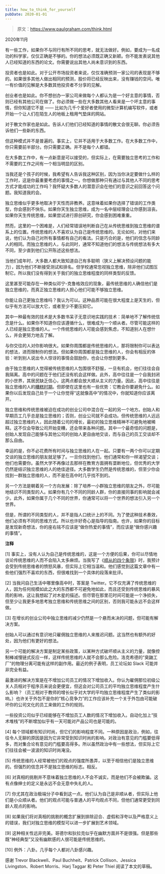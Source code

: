 ```yaml
---
title: how_to_think_for_yourself
pubDate: 2020-01-01
---
```


> 原文：https://www.paulgraham.com/think.html 

            
2020年11月  

有一些工作，如果你不与同行有所不同的思考，就无法做好。例如，要成为一名成功的科学家，仅仅正确是不够的。你的想法必须既正确又新颖。你不能发表说其他人已经知道的东西的论文。你需要说出其他人尚未意识到的东西。  

投资者也是如此。对于公开市场投资者来说，仅仅准确预测一家公司的表现是不够的。如果很多其他人做出相同的预测，股价将已经反映出来，没有赚钱的空间。唯一有价值的见解是大多数其他投资者不分享的见解。  

创业者也是如此。你不想创办一家公司来做每个人都认为是一个好主意的事情，否则已经有其他公司在做了。你必须做一些在大多数其他人看来是一个坏主意的事情，但你知道它不是 —— 比如为几千个爱好者使用的微型计算机编写软件，或者开始一个让人们在陌生人的地板上租用气垫床的网站。  

对于散文作家也是如此。告诉人们他们已经知道的事情的散文会很无聊。你必须告诉他们一些新的东西。  

但这种模式并不是普遍的。事实上，它并不适用于大多数工作。在大多数工作中，你只需要前半部分。你只需要正确。并不是每个人都错。  

在大多数工作中，有一点新意是可以接受的，但实际上，在需要独立思考的工作和不需要的工作之间有一个相当明显的区别。  

当我还是个孩子的时候，我希望有人告诉我这种区别，因为当你决定要做什么样的工作时，这是你最重要考虑的事情之一。你想做那种只有通过与其他人不同的思考方式才能成功的工作吗？我怀疑大多数人的潜意识会在他们的意识之前回答这个问题。我知道我的会。  

独立思维似乎更多地取决于天性而非教养。这意味着如果你选择了错误的工作类型，你会感到不快乐。如果你天生独立思维，成为一名中层经理会让你感到沮丧。如果你天生传统思维，如果尝试进行原创研究，你会感到困难重重。  

然而，这里的一个困难是，人们经常错误地判断自己在从传统思维到独立思维的谱系上的位置。传统思维的人不喜欢认为自己是传统思维的。无论如何，对他们来说，他们认为自己对所有事情都有自己的看法。只是巧合的是，他们的信念与同龄人的相同。而独立思维的人，与此同时，通常不知道他们的想法与传统想法有多大不同，至少直到他们公开陈述这些想法。  

当他们成年时，大多数人都大致知道自己有多聪明（狭义上解决预设问题的能力），因为他们不断接受测试和排名。但学校通常忽视独立思维，除非他们试图压制它。所以我们没有得到关于我们的独立思维程度的同样类型的反馈。  

这里甚至可能存在一种类似邓宁-克鲁格效应的现象，最传统思维的人确信他们是独立思维的，而真正独立思维的人担心他们可能不够独立思维。  

你能让自己更独立思维吗？我认为可以。这种品质可能在很大程度上是天生的，但似乎有方法可以放大它，或者至少不要压抑它。  

其中一种最有效的技术是大多数书呆子无意识地实践的技术：简单地不了解传统信念是什么。如果你不知道你应该遵循什么，很难成为一个顺从者。尽管可能这样的人已经是独立思维的人。一个传统思维的人可能会感到焦虑，不知道别人在想什么，并会更努力地去了解。  

与你交往的人对你影响很大。如果你周围都是传统思维的人，那将限制你可以表达的想法，进而限制你的想法。但如果你周围都是独立思维的人，你会有相反的体验：听到别人说出令人惊讶的事情会鼓励你，也会让你想到更多。  

由于独立思维的人觉得被传统思维的人包围很不舒服，一旦有机会，他们往往会自我隔离。高中的问题在于他们还没有机会这样做。此外，高中往往是一个自我封闭的小世界，其居民缺乏信心，这两点都会放大顺从主义的力量。因此，高中往往是独立思维的人的[糟糕时期](nerds.html)。但即使在这里也有一些优势：它教会你要避免什么。如果你以后发现自己处于一个让你觉得“这就像高中”的情况中，你就知道你应该离开。  

独立思维和传统思维被迫在成功的创业公司中混合在一起的另一个地方。创始人和早期员工几乎总是独立思维的；否则，创业公司就不会成功。但传统思维的人远远超过独立思维的人，因此随着公司的增长，最初的独立思维精神不可避免地被稀释。这不仅会导致公司开始变糟，还会带来各种问题。其中一个最奇怪的问题是，创始人发现自己能够与其他公司的创始人更自由地交谈，而与自己的员工交谈却不那么自由。  

幸运的是，你不必花费所有时间与独立思维的人在一起。只要有一两个你可以定期交谈的独立思维的朋友就足够了。一旦你找到他们，他们通常和你一样渴望交谈；他们也需要你。虽然大学不再像过去那样在教育方面拥有垄断地位，但优秀的大学仍然是结识独立思维的人的绝佳途径。大多数学生仍然是传统思维的，但至少你会找到一群独立思维的人，而不是在高中时几乎找不到的。  

另一个方法是朝着另一个方向发展：除了培养一小群独立思维的朋友之外，尽可能地结识不同类型的人。如果你有几个不同的同龄人群，你的直接同事的影响就会减少。此外，如果你属于几个不同的世界，你通常可以将一个世界的想法引入另一个世界。  

但是，所谓的不同类型的人，并不是指人口统计上的不同。为了使这种技术奏效，他们必须有不同的思维方式。所以也许好奇心是指导的指南。也许，如果你的目标是发现新奇想法，你的座右铭不应该是“做你热爱的事情”，而应该是“做你感兴趣的事情”。  

**注释**  

<a name=how_to_think_for_yourself_note1>[1]</a> 事实上，没有人认为自己是传统思维的，这是一个方便的后果，你可以尽情地谈论传统思维的人而不会陷入太多麻烦。当我写了《[顺从的四个象限](conformism.html)》时，我预计会受到传统思维者的愤怒风暴，但实际上它相当温和。他们感觉到这篇文章中有一些他们强烈不喜欢的东西，但很难找到一个具体的段落来批评。  

<a name=how_to_think_for_yourself_note2>[2]</a> 当我问自己生活中哪里像高中时，答案是 Twitter。它不仅充满了传统思维的人，因为任何规模如此之大的东西都不可避免地如此，而且还受到传统思维的暴风雨的影响，这让我想起了对木星的描述。但尽管在那里花时间可能是一个净损失，但至少让我更多地思考独立思维和传统思维之间的区别，否则我可能永远不会这样做。  

<a name=how_to_think_for_yourself_note3>[3]</a> 在增长的创业公司中独立思维的减少仍然是一个悬而未决的问题，但可能有解决方案。  

创始人可以通过有意识地只雇佣独立思维的人来推迟问题。这当然也有额外的好处，因为他们有更好的想法。  

另一个可能的解决方案是制定某些政策，以某种方式破坏顺从主义的力量，就像控制棒减慢链式反应一样，这样传统思维的人就不会那么危险。洛克希德的“臭鼬工厂”的物理分离可能有这样的副作用。最近的例子表明，员工论坛如 Slack 可能并非完全有益。  

最激进的解决方案是在不增加公司员工的情况下增加收入。你认为雇佣那位初级公关人员相对于程序员来说会更便宜，但这会对公司员工的平均独立思维程度产生什么影响？（员工相对于教师的增长似乎对大学的平均独立思维程度产生了类似的影响。）也许关于外包不是你的“核心竞争力”的工作应该补充一个关于外包由可能破坏你的公司文化的员工来做的工作的规则。  

一些投资公司似乎已经能够在不增加员工人数的情况下增加收入。自动化加上“技术堆栈”的不断增加似乎有一天可能对产品公司也是可能的。  

<a name=how_to_think_for_yourself_note4>[4]</a> 每个领域都有知识时尚，但它们的影响程度不同。一种原因是政治，例如，往往令人无聊的原因是因为它非常受到知识时尚的影响。对政治有意见的门槛要低得多，而对集合论有意见的门槛要高得多。所以虽然政治中有一些想法，但实际上它们往往会被一波波的知识时尚淹没。  

<a name=how_to_think_for_yourself_note5>[5]</a> 传统思维的人经常被他们的观点的强度所愚弄，以至于相信他们是独立思维的。但强烈的信念并不是独立思维的标志。相反。  

<a name=how_to_think_for_yourself_note6>[6]</a> 对真相的挑剔并不意味着独立思维的人不会不诚实，而是他们不会被欺骗。这有点像绅士的定义是永远不会无意中失礼的人。  

<a name=how_to_think_for_yourself_note7>[7]</a> 你尤其在政治极端分子中看到这一点。他们认为自己是非顺从者，但实际上他们是小众顺从者。他们的观点可能与普通人的平均观点不同，但他们通常更受到同龄人观点的影响。  

<a name=how_to_think_for_yourself_note8>[8]</a> 如果我们将对真相的挑剔的概念扩展到排除迎合、虚假和浮夸以及严格意义上的错误，我们对独立思维的模型可以进一步扩展到艺术领域。  

<a name=how_to_think_for_yourself_note9>[9]</a> 这种相关性远非完美。哥德尔和狄拉克似乎在幽默方面并不是很强。但是那些既“神经典型”又没有幽默感的人很可能是传统思维的。  

<a name=how_to_think_for_yourself_note10>[10]</a> 例外：八卦。几乎每个人都对八卦感兴趣。  

感谢 Trevor Blackwell、Paul Buchheit、Patrick Collison、Jessica Livingston、Robert Morris、Harj Taggar 和 Peter Thiel 阅读了本文的草稿。  

